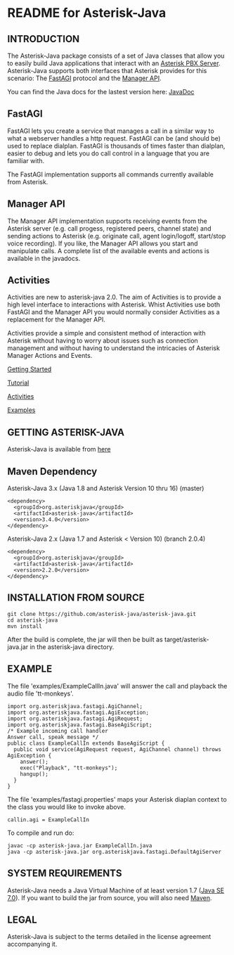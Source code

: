 README for Asterisk-Java
========================

INTRODUCTION
------------

The Asterisk-Java package consists of a set of Java classes that allow you to easily build Java applications that interact with an [Asterisk PBX Server](http://asterisk.org). Asterisk-Java supports both interfaces that Asterisk provides for this scenario: The [FastAGI](https://wiki.asterisk.org/wiki/display/AST/Application_AGI) protocol and the [Manager API](https://wiki.asterisk.org/wiki/display/AST/The+Asterisk+Manager+TCP+IP+API).

You can find the Java docs for the lastest version here:
[JavaDoc](https://javadoc.io/doc/org.asteriskjava/asterisk-java/2.0.2)

FastAGI
-------
FastAGI lets you create a service that manages a call in a similar way to what a webserver handles a http request. FastAGI can be (and should be) used to replace dialplan. FastAGI is thousands of times faster than dialplan, easier to debug and lets you do call control in a language that you are familiar with.

The FastAGI implementation supports all commands currently available from Asterisk.

Manager API
-----------
The Manager API implementation supports receiving events from the Asterisk server (e.g. call progess, registered peers, channel state) and sending actions to Asterisk (e.g. originate call, agent login/logoff, start/stop voice recording).
If you like, the Manager API allows you start and manipulate calls.
A complete list of the available events and actions is available in the javadocs.

Activities
----------
Activities are new to asterisk-java 2.0. The aim of Activities is to provide a high level interface to interactions with Asterisk. Whist Activities use both FastAGI and the Manager API you would normally consider Activities as a replacement for the Manager API.

Activities provide a simple and consistent method of interaction with Asterisk without having to worry about issues such as connection management and without having to understand the intricacies of Asterisk Manager Actions and Events.

[Getting Started](https://github.com/asterisk-java/asterisk-java/wiki/Getting-Started)

[Tutorial](https://github.com/asterisk-java/asterisk-java/wiki/Tutorial)

[Activities](https://github.com/asterisk-java/asterisk-java/wiki/Activities)

[Examples](https://github.com/asterisk-java/asterisk-java/wiki/Examples)


GETTING ASTERISK-JAVA
---------------------

Asterisk-Java is available from [here](https://github.com/asterisk-java/asterisk-java/releases)

Maven Dependency
----------------

Asterisk-Java 3.x (Java 1.8  and Asterisk Version 10 thru 16) (master)

	<dependency>
	  <groupId>org.asteriskjava</groupId>
	  <artifactId>asterisk-java</artifactId>
	  <version>3.4.0</version>
	</dependency>

Asterisk-Java 2.x (Java 1.7 and Asterisk < Version 10) (branch 2.0.4)

	<dependency>
	  <groupId>org.asteriskjava</groupId>
	  <artifactId>asterisk-java</artifactId>
	  <version>2.2.0</version>
	</dependency>


INSTALLATION FROM SOURCE
------------------------

	git clone https://github.com/asterisk-java/asterisk-java.git
	cd asterisk-java
	mvn install

After the build is complete, the jar will then be built as target/asterisk-java.jar in the asterisk-java directory.

EXAMPLE
-------

The file 'examples/ExampleCallIn.java' will answer the call and playback the audio file 'tt-monkeys'.

	import org.asteriskjava.fastagi.AgiChannel;
	import org.asteriskjava.fastagi.AgiException;
	import org.asteriskjava.fastagi.AgiRequest;
	import org.asteriskjava.fastagi.BaseAgiScript;
	/* Example incoming call handler
	Answer call, speak message */
	public class ExampleCallIn extends BaseAgiScript {
	  public void service(AgiRequest request, AgiChannel channel) throws AgiException {
	    answer();
	    exec("Playback", "tt-monkeys"); 
	    hangup();
	  }
	}

The file 'examples/fastagi.properties' maps your Asterisk diaplan context to the class you would like to invoke above.

	callin.agi = ExampleCallIn

To compile and run do:

	javac -cp asterisk-java.jar ExampleCallIn.java
	java -cp asterisk-java.jar org.asteriskjava.fastagi.DefaultAgiServer

SYSTEM REQUIREMENTS
-------------------

Asterisk-Java needs a Java Virtual Machine of at least version 1.7 ([Java SE 7.0](http://www.oracle.com/technetwork/java/javase/downloads/index.html)). If you want to build the jar from source, you will
also need [Maven](http://maven.apache.org/).

LEGAL
-----

Asterisk-Java is subject to the terms detailed in the license agreement accompanying it.
